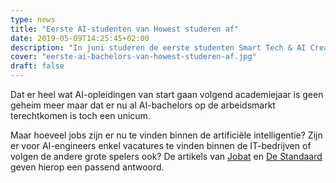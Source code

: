 ```yaml
---
type: news
title: "Eerste AI-studenten van Howest studeren af"
date: 2019-05-09T14:25:45+02:00
description: "In juni studeren de eerste studenten Smart Tech & AI Creator af aan de opleiding MCT. Deze 30-tal studenten mogen zich alvast pioniers voelen. Ze gaan als eersten de arbeidsmarkt voor AI-bachelors verkennen."
cover: "eerste-ai-bachelors-van-howest-studeren-af.jpg"
draft: false
---
```


Dat er heel wat AI-opleidingen van start gaan volgend academiejaar is geen geheim meer maar dat er nu al AI-bachelors op de arbeidsmarkt terechtkomen is toch een unicum.

Maar hoeveel jobs zijn er nu te vinden binnen de artificiële intelligentie? Zijn er voor AI-engineers enkel vacatures te vinden binnen de IT-bedrijven of volgen de andere grote spelers ook? De artikels van [Jobat](https://www.jobat.be/nl/artikels/hoeveel-jobs-zijn-er-in-artificiele-intelligentie/) en [De Standaard](http://www.standaard.be/cnt/dmf20190507_04381161) geven hierop een passend antwoord.
